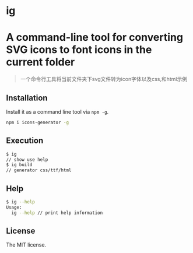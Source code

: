 # ig
A command-line tool for converting SVG icons to font icons in the current folder
===

> 一个命令行工具将当前文件夹下svg文件转为icon字体以及css,和html示例

## Installation

Install it as a command line tool via `npm -g`.

```sh
npm i icons-generator -g
```

## Execution

```sh
$ ig
// show use help
$ ig build
// generator css/ttf/html
```

## Help

```sh
$ ig --help
Usage:
  ig --help // print help information
```

## License
The MIT license.
